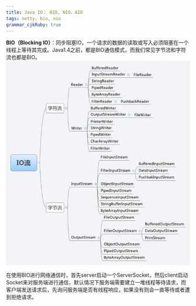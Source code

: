 ```yaml
---
title: Java IO： BIO, NIO，AIO 
tags: netty, bio, nio
grammar_cjkRuby: true
---
```


**BIO（Blocking IO）**：同步阻塞IO，一个请求的数据的读取或写入必须阻塞在一个线程上等待其完成。Java1.4之前，都是BIO通信模式，而我们常见字节流和字符流也都是BIO。
![enter description here](./images/iostream.jpg)



在使用BIO进行网络通信时，首先server启动一个ServerSocket，然后client启动Socket来对服务端进行通信，默认情况下服务端需要建立一堆线程等待请求，而客户端发送请求后，先询问服务端是否有线程响应，如果没有则会一直等待或者遭到拒绝请求。
